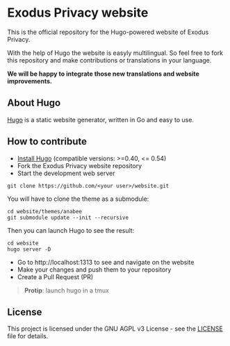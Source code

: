 # Exodus Privacy website

This is the official repository for the Hugo-powered website of Exodus Privacy.

With the help of Hugo the website is easyly multilingual. So feel free to fork this repository and make contributions or translations in your language.

**We will be happy to integrate those new translations and website improvements.**

## About Hugo

[Hugo](https://gohugo.io/) is a static website generator, written in Go and easy to use.

## How to contribute

- [Install Hugo](https://gohugo.io/getting-started/installing) (compatible versions: >=0.40, <= 0.54)
- Fork the Exodus Privacy website repository
- Start the development web server
```
git clone https://github.com/<your user>/website.git
```

You will have to clone the theme as a submodule:

```
cd website/themes/anabee
git submodule update --init --recursive
```

Then you can launch Hugo to see the result:

```
cd website
hugo server -D
```

- Go to http://localhost:1313 to see and navigate on the website
- Make your changes and push them to your repository
- Create a Pull Request (PR)

> **Protip**: launch hugo in a tmux

## License

This project is licensed under the GNU AGPL v3 License - see the [LICENSE](https://github.com/Exodus-Privacy/website/blob/hugo/LICENSE) file for details.
